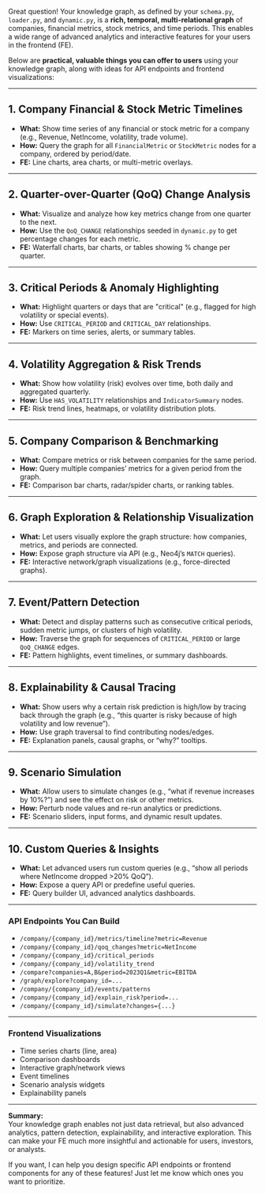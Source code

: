 Great question! Your knowledge graph, as defined by your `schema.py`, `loader.py`, and `dynamic.py`, is a **rich, temporal, multi-relational graph** of companies, financial metrics, stock metrics, and time periods. This enables a wide range of advanced analytics and interactive features for your users in the frontend (FE).

Below are **practical, valuable things you can offer to users** using your knowledge graph, along with ideas for API endpoints and frontend visualizations:

---

## 1. **Company Financial & Stock Metric Timelines**
- **What:** Show time series of any financial or stock metric for a company (e.g., Revenue, NetIncome, volatility, trade volume).
- **How:** Query the graph for all `FinancialMetric` or `StockMetric` nodes for a company, ordered by period/date.
- **FE:** Line charts, area charts, or multi-metric overlays.

---

## 2. **Quarter-over-Quarter (QoQ) Change Analysis**
- **What:** Visualize and analyze how key metrics change from one quarter to the next.
- **How:** Use the `QoQ_CHANGE` relationships seeded in `dynamic.py` to get percentage changes for each metric.
- **FE:** Waterfall charts, bar charts, or tables showing % change per quarter.

---

## 3. **Critical Periods & Anomaly Highlighting**
- **What:** Highlight quarters or days that are "critical" (e.g., flagged for high volatility or special events).
- **How:** Use `CRITICAL_PERIOD` and `CRITICAL_DAY` relationships.
- **FE:** Markers on time series, alerts, or summary tables.

---

## 4. **Volatility Aggregation & Risk Trends**
- **What:** Show how volatility (risk) evolves over time, both daily and aggregated quarterly.
- **How:** Use `HAS_VOLATILITY` relationships and `IndicatorSummary` nodes.
- **FE:** Risk trend lines, heatmaps, or volatility distribution plots.

---

## 5. **Company Comparison & Benchmarking**
- **What:** Compare metrics or risk between companies for the same period.
- **How:** Query multiple companies’ metrics for a given period from the graph.
- **FE:** Comparison bar charts, radar/spider charts, or ranking tables.

---

## 6. **Graph Exploration & Relationship Visualization**
- **What:** Let users visually explore the graph structure: how companies, metrics, and periods are connected.
- **How:** Expose graph structure via API (e.g., Neo4j’s `MATCH` queries).
- **FE:** Interactive network/graph visualizations (e.g., force-directed graphs).

---

## 7. **Event/Pattern Detection**
- **What:** Detect and display patterns such as consecutive critical periods, sudden metric jumps, or clusters of high volatility.
- **How:** Traverse the graph for sequences of `CRITICAL_PERIOD` or large `QoQ_CHANGE` edges.
- **FE:** Pattern highlights, event timelines, or summary dashboards.

---

## 8. **Explainability & Causal Tracing**
- **What:** Show users why a certain risk prediction is high/low by tracing back through the graph (e.g., “this quarter is risky because of high volatility and low revenue”).
- **How:** Use graph traversal to find contributing nodes/edges.
- **FE:** Explanation panels, causal graphs, or “why?” tooltips.

---

## 9. **Scenario Simulation**
- **What:** Allow users to simulate changes (e.g., “what if revenue increases by 10%?”) and see the effect on risk or other metrics.
- **How:** Perturb node values and re-run analytics or predictions.
- **FE:** Scenario sliders, input forms, and dynamic result updates.

---

## 10. **Custom Queries & Insights**
- **What:** Let advanced users run custom queries (e.g., “show all periods where NetIncome dropped >20% QoQ”).
- **How:** Expose a query API or predefine useful queries.
- **FE:** Query builder UI, advanced analytics dashboards.

---

### **API Endpoints You Can Build**
- `/company/{company_id}/metrics/timeline?metric=Revenue`
- `/company/{company_id}/qoq_changes?metric=NetIncome`
- `/company/{company_id}/critical_periods`
- `/company/{company_id}/volatility_trend`
- `/compare?companies=A,B&period=2023Q1&metric=EBITDA`
- `/graph/explore?company_id=...`
- `/company/{company_id}/events/patterns`
- `/company/{company_id}/explain_risk?period=...`
- `/company/{company_id}/simulate?changes={...}`

---

### **Frontend Visualizations**
- Time series charts (line, area)
- Comparison dashboards
- Interactive graph/network views
- Event timelines
- Scenario analysis widgets
- Explainability panels

---

**Summary:**  
Your knowledge graph enables not just data retrieval, but also advanced analytics, pattern detection, explainability, and interactive exploration. This can make your FE much more insightful and actionable for users, investors, or analysts.

If you want, I can help you design specific API endpoints or frontend components for any of these features! Just let me know which ones you want to prioritize.